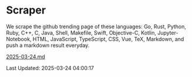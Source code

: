 # Scraper

We scrape the github trending page of these languages: Go, Rust, Python, Ruby, C++, C, Java, Shell, Makefile, Swift, Objective-C, Kotlin, Jupyter-Notebook, HTML, JavaScript, TypeScript, CSS, Vue, TeX, Markdown, and push a markdown result everyday.

[2025-03-24.md](https://github.com/yangwenmai/github-trending-backup/blob/master/2025-03-24.md)

Last Updated: 2025-03-24 04:00:17